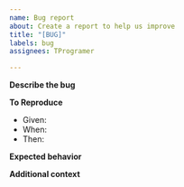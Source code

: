 ```yaml
---
name: Bug report
about: Create a report to help us improve
title: "[BUG]"
labels: bug
assignees: TProgramer

---
```


**Describe the bug**


**To Reproduce**
- Given:
- When:
- Then:

**Expected behavior**


**Additional context**
